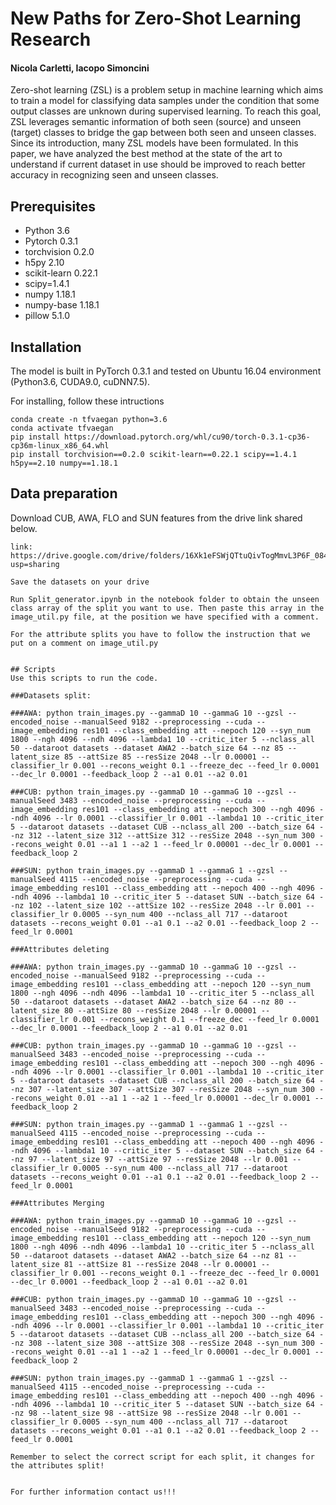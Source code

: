 # New Paths for Zero-Shot Learning Research

#### Nicola Carletti, Iacopo Simoncini 


Zero-shot learning (ZSL) is a problem setup in machine learning which aims to train a model for classifying data samples under the condition that some
  output classes are unknown during supervised learning. To reach this goal, ZSL leverages semantic information of
  both seen (source) and unseen (target) classes to bridge the gap between both seen and unseen classes. Since its introduction, many
  ZSL models have been formulated. In this paper, we have analyzed the best method at the state of the art to understand if 
  current dataset in use should be improved to reach better accuracy in recognizing seen and unseen classes.



## Prerequisites
+ Python 3.6
+ Pytorch 0.3.1
+ torchvision 0.2.0
+ h5py 2.10
+ scikit-learn 0.22.1
+ scipy=1.4.1
+ numpy 1.18.1
+ numpy-base 1.18.1
+ pillow 5.1.0

## Installation
The model is built in PyTorch 0.3.1 and tested on Ubuntu 16.04 environment (Python3.6, CUDA9.0, cuDNN7.5).

For installing, follow these intructions
```
conda create -n tfvaegan python=3.6
conda activate tfvaegan
pip install https://download.pytorch.org/whl/cu90/torch-0.3.1-cp36-cp36m-linux_x86_64.whl
pip install torchvision==0.2.0 scikit-learn==0.22.1 scipy==1.4.1 h5py==2.10 numpy==1.18.1
```

## Data preparation



Download CUB, AWA, FLO and SUN features from the drive link shared below.
```
link: https://drive.google.com/drive/folders/16Xk1eFSWjQTtuQivTogMmvL3P6F_084u?usp=sharing

Save the datasets on your drive

Run Split_generator.ipynb in the notebook folder to obtain the unseen class array of the split you want to use. Then paste this array in the image_util.py file, at the position we have specified with a comment.

For the attribute splits you have to follow the instruction that we put on a comment on image_util.py


## Scripts
Use this scripts to run the code.

###Datasets split:

###AWA: python train_images.py --gammaD 10 --gammaG 10 --gzsl --encoded_noise --manualSeed 9182 --preprocessing --cuda --image_embedding res101 --class_embedding att --nepoch 120 --syn_num 1800 --ngh 4096 --ndh 4096 --lambda1 10 --critic_iter 5 --nclass_all 50 --dataroot datasets --dataset AWA2 --batch_size 64 --nz 85 --latent_size 85 --attSize 85 --resSize 2048 --lr 0.00001 --classifier_lr 0.001 --recons_weight 0.1 --freeze_dec --feed_lr 0.0001 --dec_lr 0.0001 --feedback_loop 2 --a1 0.01 --a2 0.01

###CUB: python train_images.py --gammaD 10 --gammaG 10 --gzsl --manualSeed 3483 --encoded_noise --preprocessing --cuda --image_embedding res101 --class_embedding att --nepoch 300 --ngh 4096 --ndh 4096 --lr 0.0001 --classifier_lr 0.001 --lambda1 10 --critic_iter 5 --dataroot datasets --dataset CUB --nclass_all 200 --batch_size 64 --nz 312 --latent_size 312 --attSize 312 --resSize 2048 --syn_num 300 --recons_weight 0.01 --a1 1 --a2 1 --feed_lr 0.00001 --dec_lr 0.0001 --feedback_loop 2

###SUN: python train_images.py --gammaD 1 --gammaG 1 --gzsl --manualSeed 4115 --encoded_noise --preprocessing --cuda --image_embedding res101 --class_embedding att --nepoch 400 --ngh 4096 --ndh 4096 --lambda1 10 --critic_iter 5 --dataset SUN --batch_size 64 --nz 102 --latent_size 102 --attSize 102 --resSize 2048 --lr 0.001 --classifier_lr 0.0005 --syn_num 400 --nclass_all 717 --dataroot datasets --recons_weight 0.01 --a1 0.1 --a2 0.01 --feedback_loop 2 --feed_lr 0.0001

###Attributes deleting

###AWA: python train_images.py --gammaD 10 --gammaG 10 --gzsl --encoded_noise --manualSeed 9182 --preprocessing --cuda --image_embedding res101 --class_embedding att --nepoch 120 --syn_num 1800 --ngh 4096 --ndh 4096 --lambda1 10 --critic_iter 5 --nclass_all 50 --dataroot datasets --dataset AWA2 --batch_size 64 --nz 80 --latent_size 80 --attSize 80 --resSize 2048 --lr 0.00001 --classifier_lr 0.001 --recons_weight 0.1 --freeze_dec --feed_lr 0.0001 --dec_lr 0.0001 --feedback_loop 2 --a1 0.01 --a2 0.01

###CUB: python train_images.py --gammaD 10 --gammaG 10 --gzsl --manualSeed 3483 --encoded_noise --preprocessing --cuda --image_embedding res101 --class_embedding att --nepoch 300 --ngh 4096 --ndh 4096 --lr 0.0001 --classifier_lr 0.001 --lambda1 10 --critic_iter 5 --dataroot datasets --dataset CUB --nclass_all 200 --batch_size 64 --nz 307 --latent_size 307 --attSize 307 --resSize 2048 --syn_num 300 --recons_weight 0.01 --a1 1 --a2 1 --feed_lr 0.00001 --dec_lr 0.0001 --feedback_loop 2

###SUN: python train_images.py --gammaD 1 --gammaG 1 --gzsl --manualSeed 4115 --encoded_noise --preprocessing --cuda --image_embedding res101 --class_embedding att --nepoch 400 --ngh 4096 --ndh 4096 --lambda1 10 --critic_iter 5 --dataset SUN --batch_size 64 --nz 97 --latent_size 97 --attSize 97 --resSize 2048 --lr 0.001 --classifier_lr 0.0005 --syn_num 400 --nclass_all 717 --dataroot datasets --recons_weight 0.01 --a1 0.1 --a2 0.01 --feedback_loop 2 --feed_lr 0.0001

###Attributes Merging

###AWA: python train_images.py --gammaD 10 --gammaG 10 --gzsl --encoded_noise --manualSeed 9182 --preprocessing --cuda --image_embedding res101 --class_embedding att --nepoch 120 --syn_num 1800 --ngh 4096 --ndh 4096 --lambda1 10 --critic_iter 5 --nclass_all 50 --dataroot datasets --dataset AWA2 --batch_size 64 --nz 81 --latent_size 81 --attSize 81 --resSize 2048 --lr 0.00001 --classifier_lr 0.001 --recons_weight 0.1 --freeze_dec --feed_lr 0.0001 --dec_lr 0.0001 --feedback_loop 2 --a1 0.01 --a2 0.01

###CUB: python train_images.py --gammaD 10 --gammaG 10 --gzsl --manualSeed 3483 --encoded_noise --preprocessing --cuda --image_embedding res101 --class_embedding att --nepoch 300 --ngh 4096 --ndh 4096 --lr 0.0001 --classifier_lr 0.001 --lambda1 10 --critic_iter 5 --dataroot datasets --dataset CUB --nclass_all 200 --batch_size 64 --nz 308 --latent_size 308 --attSize 308 --resSize 2048 --syn_num 300 --recons_weight 0.01 --a1 1 --a2 1 --feed_lr 0.00001 --dec_lr 0.0001 --feedback_loop 2

###SUN: python train_images.py --gammaD 1 --gammaG 1 --gzsl --manualSeed 4115 --encoded_noise --preprocessing --cuda --image_embedding res101 --class_embedding att --nepoch 400 --ngh 4096 --ndh 4096 --lambda1 10 --critic_iter 5 --dataset SUN --batch_size 64 --nz 98 --latent_size 98 --attSize 98 --resSize 2048 --lr 0.001 --classifier_lr 0.0005 --syn_num 400 --nclass_all 717 --dataroot datasets --recons_weight 0.01 --a1 0.1 --a2 0.01 --feedback_loop 2 --feed_lr 0.0001

Remember to select the correct script for each split, it changes for the attributes split!


For further information contact us!!!
